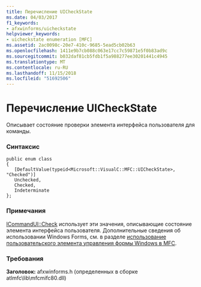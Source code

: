 ```yaml
---
title: Перечисление UICheckState
ms.date: 04/03/2017
f1_keywords:
- afxwinforms/uicheckstate
helpviewer_keywords:
- uicheckstate enumeration [MFC]
ms.assetid: 2ac0098c-20e7-410c-9685-5ead5cb02b63
ms.openlocfilehash: 1411e9b7cb088c063e17cc7c59871e5f0b83ad9c
ms.sourcegitcommit: b032daf81cb5fdb1f5a988277ee30201441c4945
ms.translationtype: MT
ms.contentlocale: ru-RU
ms.lasthandoff: 11/15/2018
ms.locfileid: "51692506"
---
```

# <a name="uicheckstate-enumeration"></a>Перечисление UICheckState

Описывает состояние проверки элемента интерфейса пользователя для команды.

### <a name="syntax"></a>Синтаксис

```
public enum class
{
   [DefaultValue(typeid<Microsoft::VisualC::MFC::UICheckState>, "Checked")]
   Unchecked,
   Checked,
   Indeterminate
};
```

### <a name="remarks"></a>Примечания

[ICommandUI::Check](icommandui-interface.md#check) использует эти значения, описывающие состояние элемента интерфейса пользователя.
Дополнительные сведения об использовании Windows Forms, см. в разделе [использование пользовательского элемента управления формы Windows в MFC](../../dotnet/using-a-windows-form-user-control-in-mfc.md).

### <a name="requirements"></a>Требования

**Заголовок:** afxwinforms.h (определенных в сборке atlmfc\lib\mfcmifc80.dll)
